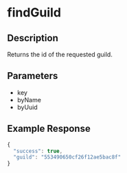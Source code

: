 # findGuild

## Description
Returns the id of the requested guild.

## Parameters
- key
- byName
- byUuid

## Example Response
```js
{
  "success": true,
  "guild": "553490650cf26f12ae5bac8f"
}
```

